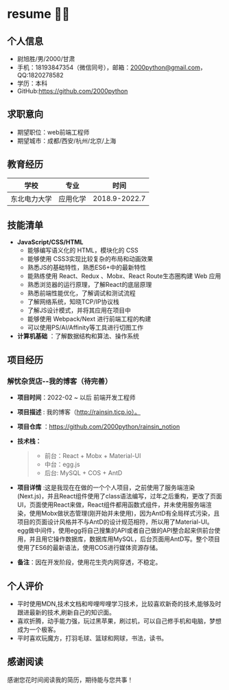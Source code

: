 <!--
 * @LastEditors: 尉旭胜(Riansin)
 * @Author: 尉旭胜(Riansin)
-->
# resume 🐂🐎
##  个人信息

- 尉旭胜/男/2000/甘肃
- 手机：18193847354（微信同号），邮箱：2000python@gmail.com，QQ:1820278582
- 学历：本科
- GitHub:https://github.com/2000python

## 求职意向

- 期望职位：web前端工程师
- 期望城市：成都/西安/杭州/北京/上海

## 教育经历

| 学校         | 专业     | 时间          |
| ------------ | -------- | ------------- |
| 东北电力大学 | 应用化学 | 2018.9-2022.7 |


## 技能清单

- **JavaScript/CSS/HTML** 
  * 能够编写语义化的 HTML，模块化的 CSS
  * 能够使用 CSS3实现比较复杂的布局和动画效果
  * 熟悉JS的基础特性，熟悉ES6+中的最新特性
  * 能熟练使用 React、Redux 、Mobx、React Route生态圈构建 Web 应用
  * 熟悉浏览器的运行原理，了解React的底层原理
  * 熟悉前端性能优化，了解调试和测试流程
  * 了解网络系统，知晓TCP/IP协议栈
  * 了解JS设计模式，并将其应用在项目中
  * 能够使用 Webpack/Next  进行前端工程的构建
  * 可以使用PS/AI/Affinity等工具进行切图工作
- **计算机基础** ：了解数据结构和算法、操作系统

## 项目经历 

### 解忧杂货店--我的博客（待完善）

* **项目时间**：2022-02 ~  以后  前端开发工程师

- **项目描述** : 我的博客（http://rainsin.ticp.io）。
- **项目仓库** ：https://github.com/2000python/rainsin_notion
- 
  **技术栈：**
  >
  > * 前台：React + Mobx + Material-UI
  > * 中台：egg.js
  > * 后台: MySQL + COS + AntD

- **项目详情** :这是我现在在做的一个个人项目，之前使用了服务端渲染(Next.js)，并且React组件使用了class语法编写，过年之后重构，更改了页面UI，页面使用React来做，React组件都用函数式组件，并未使用服务端渲染，使用Mobx做状态管理(刚开始并未使用)，因为AntD有全局样式污染，且项目的页面设计风格并不与AntD的设计规范相符，所以用了Material-UI。egg做中间件，使用egg将自己搜集的API或者自己做的API整合起来供前台使用，并且用它操作数据库，数据库用MySQL，后台页面用AntD写。整个项目使用了ES6的最新语法，使用COS进行媒体资源存储。
- **备注**：因在开发阶段，使用花生壳内网穿透，不稳定。

## 个人评价

* 平时使用MDN,技术文档和哔哩哔哩学习技术，比较喜欢新奇的技术,能够及时跟进最新的技术,刷新自己的知识面。
* 喜欢折腾，动手能力强，玩过黑苹果，刷过机，可以自己修手机和电脑，梦想成为一个极客。
* 平时喜欢玩魔方，打羽毛球、篮球和网球，书法，读书。

## 感谢阅读

感谢您花时间阅读我的简历，期待能与您共事！
